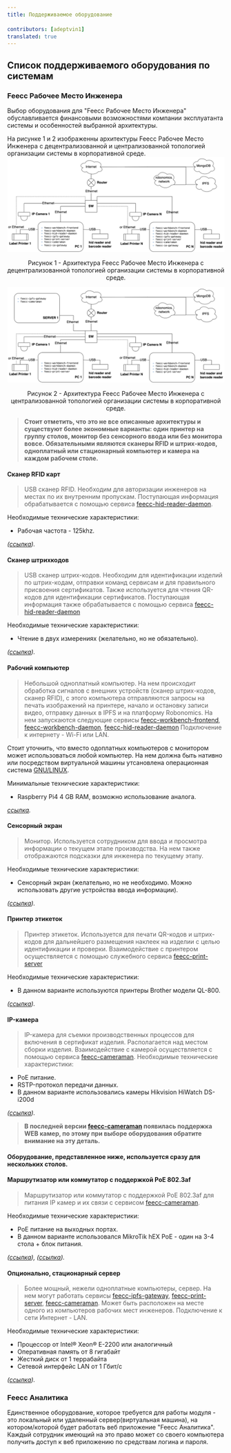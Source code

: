 ```yaml
---
title: Поддерживаемое оборудование
 
contributors: [adeptvin1]
translated: true
---
```

## Список поддерживаемого оборудования по системам
### Feecc Рабочее Место Инженера
Выбор оборудования для "Feecc Рабочее Место Инженера" обуславливается финансовыми возможностями компании эксплуатанта системы и особенностей выбранной архитектуры.

На рисунке 1 и 2 изображенны архитектуры Feecc Рабочее Место Инженера с децентрализованной и централизованной топологией организации системы в корпоративной среде.
![architec1](../images/feecc-system-architecture/picture1.png)

<p align="center">
Рисунок 1 - Архитектура Feecc Рабочее Место Инженера с децентрализованной топологией организации системы в корпоративной среде.
</p>

![architec2](../images/feecc-system-architecture/picture2.png)

<p align="center">
Рисунок 2 - Архитектура Feecc Рабочее Место Инженера с централизованной топологией организации системы в корпоративной среде.
</p>

> **Стоит отметить, что это не все описанные архитектуры и существуют более экономные варианты: один принтер на группу столов, монитор без сенсорного ввода или без монитора вовсе. Обязательными являются сканеры RFID и штрих-кодов, одноплатный или стационарный компьютер и камера на каждом рабочем столе.** 

#### **Сканер RFID карт**

> USB сканер RFID. Необходим для авторизации инженеров на местах по их внутренним пропускам. Поступающая информация
> обрабатывается с помощью сервиса [feecc-hid-reader-daemon](https://github.com/Multi-Agent-io/feecc-hid-reader-daemon).

Необходимые технические характеристики:

  - Рабочая частота - 125khz.

*([ссылка](https://aliexpress.ru/item/1005003579675742.html?spm=a2g2w.productlist.0.0.190ad16cWCptVr&sku_id=12000026804509353)).*

#### **Сканер штрихкодов**

> USB сканер штрих-кодов. Необходим для идентификации изделий по штрих-кодам, отправки команд сервисам и для правильного 
> присвоения сертификатов. Также используется для чтения QR-кодов для идентификации сертификатов. Поступающая информация
> также обрабатывается с помощью сервиса [feecc-hid-reader-daemon](https://github.com/Multi-Agent-io/feecc-hid-reader-daemon)

Необходимые технические характеристики:

  - Чтение в двух измерениях (желательно, но не обязательно).

*([ссылка](https://aliexpress.ru/item/32902727438.html?spm=a2g2w.productlist.0.0.263d68c5fTwi8J&sku_id=10000009784771593)).*

#### **Рабочий компьютер**

> Небольшой одноплатный компьютер. На нем происходит обработка сигналов с внешних устройств (сканер штрих-кодов, сканер 
> RFID), с этого компьютера отправляются запросы на печать изображений на принтере, начало и остановку записи видео, 
> отправку данных в IPFS и на платформу Robonomics. На нем запускаются следующие сервисы [feecc-workbench-frontend](https://github.com/Multi-Agent-io/feecc-workbench-frontend), [feecc-workbench-daemon](https://github.com/Multi-Agent-io/feecc-workbench-daemon), [feecc-hid-reader-daemon](https://github.com/Multi-Agent-io/feecc-hid-reader-daemon)
> Подключение к интернету - Wi-Fi или LAN.

Стоит уточнить, что вместо одоплатных компьютеров с монитором может использоваться любой компьютер. На нем должна быть
нативно или посредством виртуальной машины утсановлена операционная система [GNU/LINUX](https://www.gnu.org/).

Минимальные технические характеристики:

  - Raspberry Pi4 4 GB RAM, возможно использование аналога.

*[ссылка](https://www.cytron.io/p-raspberry-pi-4-model-b-4gb).*

#### **Сенсорный экран**

> Монитор. Используется сотрудником для ввода и просмотра информации о текущем этапе производства. На нем также
> отображаются подсказки для инженера по текущему этапу.

Необходимые технические характеристики:

  - Сенсорный экран (желательно, но не необходимо. Можно использовать другие устройства ввода информации).

*([ссылка](https://www.asus.com/Displays-Desktops/Monitors/Touch/VT168H/)).*

#### **Принтер этикеток**

> Принтер этикеток. Используется для печати QR-кодов и штрих-кодов для дальнейшего размещения наклеек на изделии с целью
> идентификации и проверки. Взаимодействие с принтером осуществляется с помощью служебного сервиса [feecc-print-server](https://github.com/Multi-Agent-io/feecc-print-server)

Необходимые технические характеристики:

  - В данном варианте используются принтеры Brother модели QL-800.

*([ссылка](https://www.brother-usa.com/products/ql800)).*

#### **IP-камера**

> IP-камера для съемки производственных процессов для включения в сертификат изделия. Располагается над местом сборки изделия.
> Взаимодействие с камерой осуществляется с помощью сервиса [feecc-cameraman](https://github.com/Multi-Agent-io/feecc-cameraman).
Необходимые технические характеристики:

  - PoE питание.
  - RSTP-протокол передачи данных.
  - В данном варианте использовались камеры Hikvision HiWatch DS-i200d

*([ссылка](https://www.hi-watch.eu/en-us/product/1986/ip-camera/bullet-camera/2-0-mp-ir-network-bullet-camera)).*
> **В последней версии [feecc-cameraman](https://github.com/Multi-Agent-io/feecc-cameraman) появилась поддержка WEB камер, по этому при выборе оборудования обратите внимание на эту деталь.**

#### **Оборудование, представленное ниже, используется сразу для нескольких столов.**

#### **Маршрутизатор или коммутатор с поддержкой PoE 802.3af**

> Маршрутизатор или коммутатор с поддержкой PoE 802.3af для питания IP камер и их связи с сервисом [feecc-cameraman](https://github.com/Multi-Agent-io/feecc-cameraman). 

Необходимые технические характеристики:

  - PoE питание на выходных портах.
  - В данном варианте использовался MikroTik hEX PoE - один на 3-4 стола + блок питания.

*([ссылка](https://mikrotik.com/product/RB960PGS)), ([ссылка](https://mikrotik.com/product/48POW)).*

#### **Опционально, стационарный сервер**

> Более мощный, нежели одноплатные компьютеры, сервер. На нем могут работать сервисы [feecc-ipfs-gateway](https://github.com/Multi-Agent-io/feecc-ipfs-gateway), [feecc-print-server](https://github.com/Multi-Agent-io/feecc-print-server), [feecc-cameraman](https://github.com/Multi-Agent-io/feecc-cameraman). Может быть расположен
> на месте одного из компьютеров рабочих мест инженеров. Подключение к сети Интернет - LAN.

Необходимые технические характеристики:

  - Процессор от Intel® Xeon® E-2200 или аналогичный
  - Оперативная память от 8 гигабайт
  - Жесткий диск от 1 террабайта
  - Сетевой интерфейс LAN от 1 Гбит/с

*([ссылка](https://www.dell.com/en-us/shop/cty/pdp/spd/poweredge-r240/pe_r240_tm_vi_vp_sb)).*

### Feecc Аналитика

Единственное оборудование, которое требуется для работы модуля - это локальный или удаленный сервер(виртуальная машина), на котором/которой будет работать веб приложение "Feecc Аналитика". Каждый сотрудник имеющий на это право может со своего компьютера получить доступ к веб приложению по средствам логина и пароля.